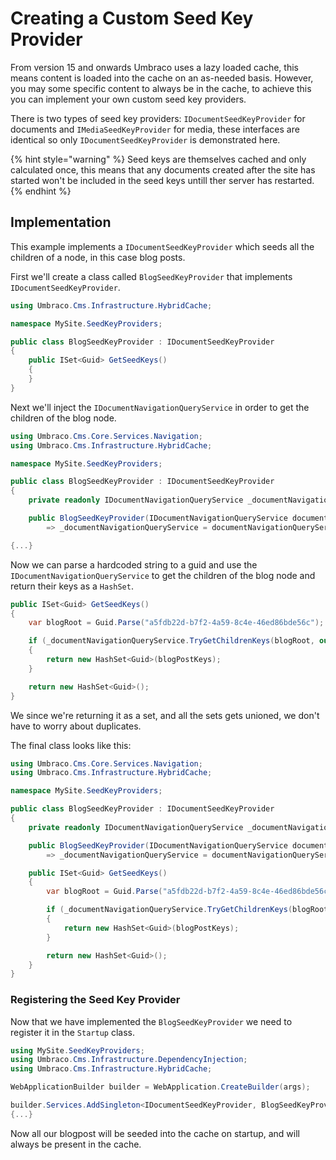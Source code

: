 ﻿---
description: A guid to creating a custom seed key provider for Umbraco
---

# Creating a Custom Seed Key Provider

From version 15 and onwards Umbraco uses a lazy loaded cache, this means content is loaded into the cache on an as-needed basis.
However, you may some specific content to always be in the cache, to achieve this you can implement your own custom seed key providers.

There is two types of seed key providers: `IDocumentSeedKeyProvider` for documents and `IMediaSeedKeyProvider` for media,
these interfaces are identical so only `IDocumentSeedKeyProvider` is demonstrated here.

{% hint style="warning" %}
Seed keys are themselves cached and only calculated once, this means that any documents created after the site has started won't be included in the seed keys untill ther server has restarted.
{% endhint %}

## Implementation

This example implements a `IDocumentSeedKeyProvider` which seeds all the children of a node, in this case blog posts.

First we'll create a class called `BlogSeedKeyProvider` that implements `IDocumentSeedKeyProvider`.

```csharp
using Umbraco.Cms.Infrastructure.HybridCache;

namespace MySite.SeedKeyProviders;

public class BlogSeedKeyProvider : IDocumentSeedKeyProvider
{
    public ISet<Guid> GetSeedKeys()
    {
    }
}
```

Next we'll inject the `IDocumentNavigationQueryService` in order to get the children of the blog node.

```csharp
using Umbraco.Cms.Core.Services.Navigation;
using Umbraco.Cms.Infrastructure.HybridCache;

namespace MySite.SeedKeyProviders;

public class BlogSeedKeyProvider : IDocumentSeedKeyProvider
{
    private readonly IDocumentNavigationQueryService _documentNavigationQueryService;

    public BlogSeedKeyProvider(IDocumentNavigationQueryService documentNavigationQueryService)
        => _documentNavigationQueryService = documentNavigationQueryService;

{...}
```

Now we can parse a hardcoded string to a guid and use the `IDocumentNavigationQueryService` to get the children of the blog node and return their keys as a `HashSet`.

```csharp
public ISet<Guid> GetSeedKeys()
{
    var blogRoot = Guid.Parse("a5fdb22d-b7f2-4a59-8c4e-46ed86bde56c");

    if (_documentNavigationQueryService.TryGetChildrenKeys(blogRoot, out IEnumerable<Guid> blogPostKeys))
    {
        return new HashSet<Guid>(blogPostKeys);
    }

    return new HashSet<Guid>();
}
```
We since we're returning it as a set, and all the sets gets unioned, we don't have to worry about duplicates.

The final class looks like this:

```csharp
using Umbraco.Cms.Core.Services.Navigation;
using Umbraco.Cms.Infrastructure.HybridCache;

namespace MySite.SeedKeyProviders;

public class BlogSeedKeyProvider : IDocumentSeedKeyProvider
{
    private readonly IDocumentNavigationQueryService _documentNavigationQueryService;

    public BlogSeedKeyProvider(IDocumentNavigationQueryService documentNavigationQueryService)
        => _documentNavigationQueryService = documentNavigationQueryService;

    public ISet<Guid> GetSeedKeys()
    {
        var blogRoot = Guid.Parse("a5fdb22d-b7f2-4a59-8c4e-46ed86bde56c");

        if (_documentNavigationQueryService.TryGetChildrenKeys(blogRoot, out IEnumerable<Guid> blogPostKeys))
        {
            return new HashSet<Guid>(blogPostKeys);
        }

        return new HashSet<Guid>();
    }
}
```

### Registering the Seed Key Provider

Now that we have implemented the `BlogSeedKeyProvider` we need to register it in the `Startup` class.

```csharp
using MySite.SeedKeyProviders;
using Umbraco.Cms.Infrastructure.DependencyInjection;
using Umbraco.Cms.Infrastructure.HybridCache;

WebApplicationBuilder builder = WebApplication.CreateBuilder(args);

builder.Services.AddSingleton<IDocumentSeedKeyProvider, BlogSeedKeyProvider>();
{...}
```

Now all our blogpost will be seeded into the cache on startup, and will always be present in the cache.
